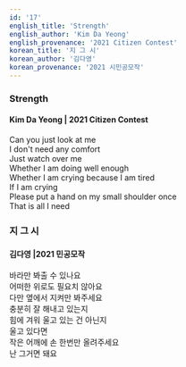 ```yaml
---
id: '17'
english_title: 'Strength'
english_author: 'Kim Da Yeong'
english_provenance: '2021 Citizen Contest'
korean_title: '지 그 시'
korean_author: '김다영'
korean_provenance: '2021 시민공모작'
---
```


### Strength

#### Kim Da Yeong | 2021 Citizen Contest

Can you just look at me\
I don't need any comfort\
Just watch over me\
Whether I am doing well enough\
Whether I am crying because I am tired\
If I am crying \
Please put a hand on my small shoulder once\
That is all I need

### 지 그 시

#### 김다영 |2021 민공모작

바라만 봐출 수 있나요\
어떠한 위로도 필요치 않아요\
다만 옆에서 지켜만 봐주세요\
충분히 잘 해내고 있는지\
힘에 겨워 울고 있는 건 아닌지\
울고 있다면\
작은 어깨에 손 한번만 올려주세요\
난 그거면 돼요
